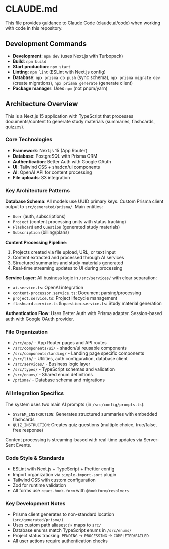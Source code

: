 # CLAUDE.md

This file provides guidance to Claude Code (claude.ai/code) when working with code in this repository.

## Development Commands

- **Development**: `npm dev` (uses Next.js with Turbopack)
- **Build**: `npm build`
- **Start production**: `npm start`
- **Linting**: `npm lint` (ESLint with Next.js config)
- **Database**: `npx prisma db push` (sync schema), `npx prisma migrate dev` (create migrations), `npx prisma generate` (generate client)
- **Package manager**: Uses `npm` (not pnpm/yarn)

## Architecture Overview

This is a Next.js 15 application with TypeScript that processes documents/content to generate study materials (summaries, flashcards, quizzes).

### Core Technologies

- **Framework**: Next.js 15 (App Router)
- **Database**: PostgreSQL with Prisma ORM
- **Authentication**: Better Auth with Google OAuth
- **UI**: Tailwind CSS + shadcn/ui components
- **AI**: OpenAI API for content processing
- **File uploads**: S3 integration

### Key Architecture Patterns

**Database Schema**: All models use UUID primary keys. Custom Prisma client output to `src/generated/prisma/`. Main entities:

- `User` (auth, subscriptions)
- `Project` (content processing units with status tracking)
- `Flashcard` and `Question` (generated study materials)
- `Subscription` (billing/plans)

**Content Processing Pipeline**:

1. Projects created via file upload, URL, or text input
2. Content extracted and processed through AI services
3. Structured summaries and study materials generated
4. Real-time streaming updates to UI during processing

**Service Layer**: All business logic in `/src/services/` with clear separation:

- `ai.service.ts`: OpenAI integration
- `content-processor.service.ts`: Document parsing/processing
- `project.service.ts`: Project lifecycle management
- `flashcard.service.ts` & `question.service.ts`: Study material generation

**Authentication Flow**: Uses Better Auth with Prisma adapter. Session-based auth with Google OAuth provider.

### File Organization

- `/src/app/` - App Router pages and API routes
- `/src/components/ui/` - shadcn/ui reusable components
- `/src/components/landing/` - Landing page specific components
- `/src/lib/` - Utilities, auth configuration, database client
- `/src/services/` - Business logic layer
- `/src/types/` - TypeScript schemas and validation
- `/src/enums/` - Shared enum definitions
- `/prisma/` - Database schema and migrations

### AI Integration Specifics

The system uses two main AI prompts (in `/src/config/prompts.ts`):

- `SYSTEM_INSTRUCTION`: Generates structured summaries with embedded flashcards
- `QUIZ_INSTRUCTION`: Creates quiz questions (multiple choice, true/false, free response)

Content processing is streaming-based with real-time updates via Server-Sent Events.

### Code Style & Standards

- ESLint with Next.js + TypeScript + Prettier config
- Import organization via `simple-import-sort` plugin
- Tailwind CSS with custom configuration
- Zod for runtime validation
- All forms use `react-hook-form` with `@hookform/resolvers`

### Key Development Notes

- Prisma client generates to non-standard location (`src/generated/prisma/`)
- Uses custom path aliases: `@/` maps to `src/`
- Database enums match TypeScript enums in `/src/enums/`
- Project status tracking: `PENDING` → `PROCESSING` → `COMPLETED`/`FAILED`
- All user actions require authentication checks
